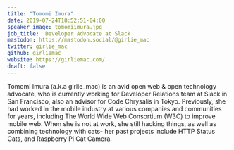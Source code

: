 ```yaml
---
title: "Tomomi Imura"
date: 2019-07-24T18:52:51-04:00
speaker_image: tomomiimura.jpg
job_title:  Developer Advocate at Slack
mastodon: https://mastodon.social/@girlie_mac
twitter: girlie_mac
github: girliemac
website: https://girliemac.com/
draft: false
---
```


Tomomi Imura (a.k.a girlie_mac) is an avid open web & open technology advocate, who is currently working for Developer Relations team at Slack in San Francisco, also an advisor for Code Chrysalis in Tokyo. Previously, she had worked in the mobile industry at various companies and communities for years, including The World Wide Web Consortium (W3C) to improve mobile web. When she is not at work, she still hacking things, as well as combining technology with cats- her past projects include HTTP Status Cats, and Raspberry Pi Cat Camera.